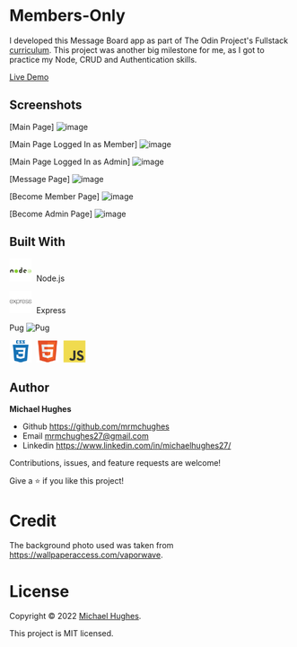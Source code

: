 # Members-Only

I developed this Message Board app as part of The Odin Project's Fullstack [curriculum](https://www.theodinproject.com/lessons/nodejs-members-only).
This project was another big milestone for me, as I got to practice my Node, CRUD and Authentication skills.

[Live Demo](https://calm-ravine-70177.herokuapp.com/)

## Screenshots
[Main Page] ![image](https://user-images.githubusercontent.com/10659805/183207167-2758de0c-0e0b-4c38-98cd-181055cc5463.png)

[Main Page Logged In as Member] ![image](https://user-images.githubusercontent.com/10659805/183208506-0bd675ed-3dac-474d-af6d-8e8a550fd04d.png)

[Main Page Logged In as Admin] ![image](https://user-images.githubusercontent.com/10659805/183209140-3ee9c38b-2505-40c0-b183-6384da77aba2.png)

[Message Page] ![image](https://user-images.githubusercontent.com/10659805/183210072-9867df48-7bd8-43fa-b019-09cc2c29cc65.png)

[Become Member Page] ![image](https://user-images.githubusercontent.com/10659805/183210902-eed30715-c281-4576-bfea-31831b02890f.png)

[Become Admin Page] ![image](https://user-images.githubusercontent.com/10659805/183210828-2107c8c3-d66f-493f-a794-342d426f2419.png)

## Built With

<img src="https://github.com/devicons/devicon/blob/master/icons/nodejs/nodejs-original-wordmark.svg" title="Node.js" alt="Node.js" width="40" height="40"/>&nbsp;
Node.js

<img src="https://github.com/devicons/devicon/blob/master/icons/express/express-original-wordmark.svg" title="Express" alt="Express" width="40" height="40"/>&nbsp;
Express

Pug
<img src="https://pugjs.org/" title="Pug" alt="Pug" width="40" height="40"/>&nbsp;

<img src="https://github.com/devicons/devicon/blob/master/icons/css3/css3-plain-wordmark.svg"  title="CSS3" alt="CSS" width="40" height="40"/>&nbsp;
<img src="https://github.com/devicons/devicon/blob/master/icons/html5/html5-original.svg" title="HTML5" alt="HTML" width="40" height="40"/>&nbsp;
<img src="https://github.com/devicons/devicon/blob/master/icons/javascript/javascript-original.svg" title="JavaScript" alt="JavaScript" width="40" height="40"/>&nbsp;

## Author

**Michael Hughes**

- Github https://github.com/mrmchughes
- Email mrmchughes27@gmail.com
- Linkedin https://www.linkedin.com/in/michaelhughes27/

Contributions, issues, and feature requests are welcome!

Give a ⭐️ if you like this project!

# Credit

The background photo used was taken from https://wallpaperaccess.com/vaporwave.

# License

Copyright © 2022 [Michael Hughes](https://github.com/mrmchughes).

This project is MIT licensed.
